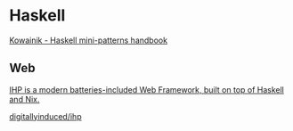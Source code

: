 # Haskell

[Kowainik - Haskell mini-patterns handbook](https://kowainik.github.io/posts/haskell-mini-patterns)

## Web

[IHP is a modern batteries-included Web Framework, built on top of Haskell and Nix.](https://ihp.digitallyinduced.com/)

[digitallyinduced/ihp](https://github.com/digitallyinduced/ihp)